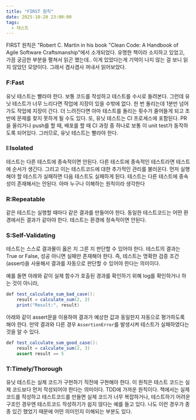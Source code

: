 ```yaml
---
title: "FIRST 원칙"
date: 2025-10-20 23:00:00
tags: 
  - 테스트
---
```


FIRST 원칙은 "Robert C. Martin in his book "Clean Code: A Handbook of Agile Software Craftsmanship"에서 소개되었다. 
유명한 책이라 소지하고 있었고, 가끔 궁금한 부분을 펼쳐서 읽곤 했는데..
이게 있었다는게 기억이 나지 않는 걸 보니 읽지 않았던 모양이다. 
그래서 겸사겸사 꺼내서 읽어보았다.

### F:Fast
유닛 테스트는 빨라야 한다.
보통 코드를 작성하고 테스트를 수시로 돌려본다. 
그런데 유닛 테스트가 너무 느리다면 작업에 지장이 있을 수밖에 없다. 
한 번 돌리는데 1분만 넘어가도 작업에 지장이 간다.
더 느려진다면 아마 테스트를 돌리는 횟수가 줄어들게 되고 초반에 문제를 찾지 못하게 될 수도 있다.
또, 유닛 테스트는 CI 프로세스에 포함된다. PR을 올리거나 push를 할 때, 
배포를 할 때 CI 과정 중 하나로 보통 이 unit test가 동작하도록 되어있다.
그러므로, 유닛 테스트는 빨라야 한다.

### I:Isolated 
테스트는 다른 테스트에 종속적이면 안된다.
다른 테스트에 종속적인 테스트라면 테스트에 순서가 생긴다. 
그리고 이는 테스트코드에 대한 추가적인 관리를 불러온다.
먼저 실행해야 할 테스트가 실패하면 다음 테스트도 실패하게 된다. 
테스트는 다른 테스트에 종속성이 존재해서는 안된다. 
아마 누구나 이해하는 원칙이라 생각한다

### R:Repeatable
같은 테스트는 실행할 때마다 같은 결과를 만들어야 한다.
동일한 테스트코드는 어떤 환경에서든 결과가 같아야 한다. 
테스트는 환경에 정속적이면 안된다.

### S:Self-Validating
테스트는 스스로 결과물이 옳은 지 그른 지 판단할 수 있어야 한다.
테스트의 결과는 True or False, 성공 아니면 실패만 존재해야 한다.
즉, 테스트는 명확한 검증 조건(assert)을 사용해서 결과를 자동으로 판단할 수 있어야 한다는 의미이다.

예를 들면 아래와 같이 실제 함수가 호출된 경과를 확인하기 위해 log를 확인하거나 하는 것이 아니라,

```java
def test_calculate_sum_bad_case():
    result = calculate_sum(2, 3)
    print("Result:", result)
```

아래와 같이 assert문을 이용하여 결과가 예상한 값과 동일한지 자동으로 평가하도록 해야 한다.
만약 결과와 다른 경우 `AssertionError`를 발생시켜 테스트가 실패하였다는 것을 알 수 있다.

```java
def test_calculate_sum_good_case():
    result = calculate_sum(2, 3)
    assert result == 5
```

### T:Timely/Thorough 
유닛 테스트는 실제 코드가 구현하기 직전에 구현해야 한다.
이 원칙은 테스트 코드는 실제 코드보다 먼저 작성되어야 한다는 의미이다. 
TDD에 가까운 원칙이다.
책에서는 실제 코드를 작성하고 테스트코드를 만들면 실제 코드가 너무 복잡하거나,
테스트하기 어려운 구조인 경우엔 테스트코드 작성하기가 쉽지 않다는 예를 들고 있다. 
나도 이런 경우가 종종 있긴 했었기 때문에 어떤 의미인지 이해되는 부분도 있다.